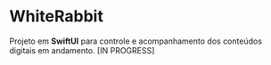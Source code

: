 # WhiteRabbit

Projeto em **SwiftUI** para controle e acompanhamento dos conteúdos digitais em andamento. [IN PROGRESS]

